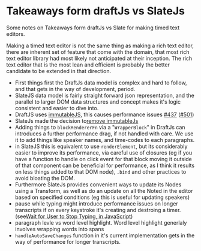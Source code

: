# Takeaways form draftJs vs SlateJs 
Some notes on Takeaways form draftJs vs Slate for making timed text editors.

Making a timed text editor is not the same thing as making a rich text editor, there are inherent set of feature that come with the domain, that most rich text editor library had most likely not anticipated at their inception. The rich text editor that is the most lean and efficient is probably the better candidate to be extended in that direction.

* First things first the DraftJs data model is complex and hard to follow, and that gets in the way of development, period.
* SlateJS data model is fairly straight forward json representation, and the parallel to larger DOM data structures and concept makes it's logic consistent and easier to dive into.
* DraftJS uses [immutableJS](https://immutable-js.github.io/immutable-js/), this causes performance issues  [\#437](https://github.com/facebook/draft-js/issues/437) \([\#501](https://github.com/Automattic/simplenote-electron/issues/501)\)
* SlateJs made the decision to[remove immutableJs](https://github.com/ianstormtaylor/slate/milestone/3?closed=1) 
* Adding things to `blockRendererFn` via a "`WrapperBlock`" in DraftJs can introduces a further performance drag, if not handled with care. We use it to add things like speaker names, and time-codes to each paragraphs.
* in SlateJS this is equivalent to use `renderElement`, but its considerably easier to improve its performance, via careful use of closures \(eg if you have a function to handle  on click event for that block moving it outside of that component can be beneficial for performance, as I think it results on less things added to that DOM node\), `.bind` and other practices to avoid bloating the DOM.
* Furthermore SlateJs provides convenient ways to update its Nodes using a Transform, as well as do an update on all the Noted in the editor based on specified conditions \(eg this is useful for updating speakers\)
* pause while typing might introduce performance issues on longer transcripts if on every keystroke it's creating and destroing a timer. \(see[Wait for User to Stop Typing, in JavaScript](https://schier.co/blog/wait-for-user-to-stop-typing-using-javascript)\)
* paragraph levle vs word level highlight. Word level highlight generlaly involves wrapping words into spans
* `handleAutoSaveChanges` function in it's current implementation gets in the way of performance for longer transcripts.